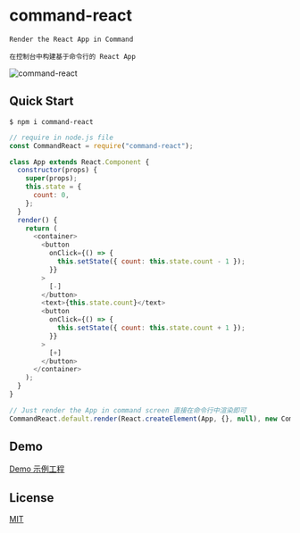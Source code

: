 # command-react

`Render the React App in Command`

`在控制台中构建基于命令行的 React App`


![command-react](https://user-images.githubusercontent.com/11075892/142773934-5c3b1c35-744e-4f9a-9f4f-2b16a27b2183.gif)


## Quick Start

```shell
$ npm i command-react
```

```javascript
// require in node.js file
const CommandReact = require("command-react");
```

```javascript
class App extends React.Component {
  constructor(props) {
    super(props);
    this.state = {
      count: 0,
    };
  }
  render() {
    return (
      <container>
        <button
          onClick={() => {
            this.setState({ count: this.state.count - 1 });
          }}
        >
          [-]
        </button>
        <text>{this.state.count}</text>
        <button
          onClick={() => {
            this.setState({ count: this.state.count + 1 });
          }}
        >
          [+]
        </button>
      </container>
    );
  }
}

// Just render the App in command screen 直接在命令行中渲染即可
CommandReact.default.render(React.createElement(App, {}, null), new CommandReact.Screen({}));
```

## Demo

[Demo 示例工程](./debug)

## License

[MIT](./LICENSE)